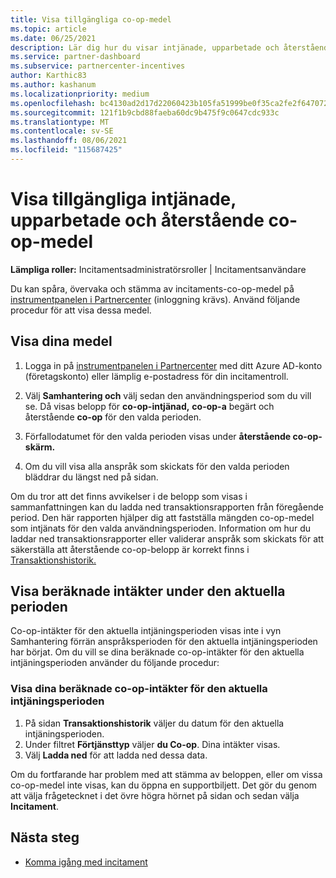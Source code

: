 ```yaml
---
title: Visa tillgängliga co-op-medel
ms.topic: article
ms.date: 06/25/2021
description: Lär dig hur du visar intjänade, upparbetade och återstående co-op-medel, visar förfallodatum och stämma av inkonsekventa belopp.
ms.service: partner-dashboard
ms.subservice: partnercenter-incentives
author: Karthic83
ms.author: kashanum
ms.localizationpriority: medium
ms.openlocfilehash: bc4130ad2d17d22060423b105fa51999be0f35ca2fe2f6470725c3c8dc527724
ms.sourcegitcommit: 121f1b9cbd88faeba60dc9b475f9c0647cdc933c
ms.translationtype: MT
ms.contentlocale: sv-SE
ms.lasthandoff: 08/06/2021
ms.locfileid: "115687425"
---
```

# <a name="view-available-earned-claimed-and-remaining-co-op-funds"></a>Visa tillgängliga intjänade, upparbetade och återstående co-op-medel

**Lämpliga roller:** Incitamentsadministratörsroller | Incitamentsanvändare

Du kan spåra, övervaka och stämma av incitaments-co-op-medel på [instrumentpanelen i Partnercenter](https://partner.microsoft.com/dashboard/) (inloggning krävs). Använd följande procedur för att visa dessa medel.

## <a name="view-your-funds"></a>Visa dina medel

1. Logga in på [instrumentpanelen i Partnercenter](https://partner.microsoft.com/dashboard/) med ditt Azure AD-konto (företagskonto) eller lämplig e-postadress för din incitamentroll.

2. Välj **Samhantering och** välj sedan den användningsperiod som du vill se. Då visas belopp för **co-op-intjänad,** **co-op-a** begärt och återstående **co-op** för den valda perioden.

3. Förfallodatumet för den valda perioden visas under **återstående co-op-skärm.**  

4. Om du vill visa alla anspråk som skickats för den valda perioden bläddrar du längst ned på sidan.

Om du tror att det finns avvikelser i de belopp som visas i sammanfattningen kan du ladda ned transaktionsrapporten från föregående period. Den här rapporten hjälper dig att fastställa mängden co-op-medel som intjänats för den valda användningsperioden. Information om hur du laddar ned transaktionsrapporter eller validerar anspråk som skickats för att säkerställa att återstående co-op-belopp är korrekt finns i [Transaktionshistorik.](./payout-statement.md#transaction-history)

## <a name="view-estimated-earnings-during-the-current-period"></a>Visa beräknade intäkter under den aktuella perioden
Co-op-intäkter för den aktuella intjäningsperioden visas inte i vyn Samhantering förrän anspråksperioden för den aktuella intjäningsperioden har börjat. Om du vill se dina beräknade co-op-intäkter för den aktuella intjäningsperioden använder du följande procedur:

### <a name="view-your-estimated-co-op-earnings-for-the-current-earning-period"></a>Visa dina beräknade co-op-intäkter för den aktuella intjäningsperioden

1. På sidan **Transaktionshistorik** väljer du datum för den aktuella intjäningsperioden.
2. Under filtret **Förtjänsttyp** väljer **du Co-op**. Dina intäkter visas.
3. Välj **Ladda ned** för att ladda ned dessa data.

Om du fortfarande har problem med att stämma av beloppen, eller om vissa co-op-medel inte visas, kan du öppna en supportbiljett. Det gör du genom att välja frågetecknet i det övre högra hörnet på sidan och sedan välja **Incitament**.

## <a name="next-steps"></a>Nästa steg

- [Komma igång med incitament](incentives-get-started-intro.md)